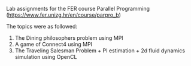 Lab assignments for the FER course Parallel Programming (https://www.fer.unizg.hr/en/course/parpro_b)

The topics were as followed:
1. The Dining philosophers problem using MPI
2. A game of Connect4 using MPI
3. The Traveling Salesman Problem + PI estimation + 2d fluid dynamics simulation using OpenCL
